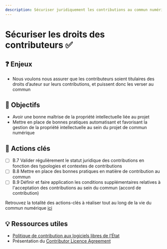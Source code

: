 ```yaml
---
description: Sécuriser juridiquement les contributions au commun numérique
---
```


# Sécuriser les droits des contributeurs ✅

## ❓ Enjeux

* Nous voulons nous assurer que les contributeurs soient titulaires des droits d’auteur sur leurs contributions, et puissent donc les verser au commun

## 🎯 Objectifs

* Avoir une bonne maîtrise de la propriété intellectuelle liée au projet
* Mettre en place de bonnes pratiques automatisant et favorisant la gestion de la propriété intellectuelle au sein du projet de commun numérique

## 📑 Actions clés

* [ ] B.7 Valider régulièrement le statut juridique des contributions en fonction des typologies et contextes de contributions
* [ ] B.8 Mettre en place des bonnes pratiques en matière de contribution au commun
* [ ] B.9 Définir et faire application les conditions supplémentaires relatives à l'acceptation des contributions au sein du commun \(accord de contribution\)

Retrouvez la totalité des actions-clés à réaliser tout au long de la vie du commun numérique [ici](../../ressources/recapitulatif-des-actions-cles.md)

## 💡 Ressources utiles

* [Politique de contribution aux logiciels libres de l’État](https://www.numerique.gouv.fr/publications/politique-logiciel-libre/)
* Présentation du [Contributor Licence Agreement](https://en.wikipedia.org/wiki/Contributor_License_Agreement)

